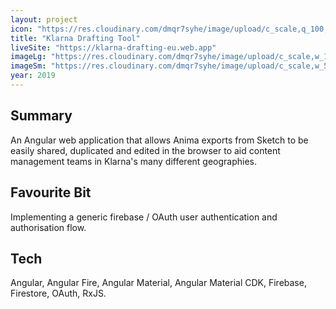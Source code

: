 ```yaml
---
layout: project
icon: "https://res.cloudinary.com/dmqr7syhe/image/upload/c_scale,q_100,w_200/v1576583094/jackhkmatthews.com/icons/klarna-icon_ia9jjy.svg"
title: "Klarna Drafting Tool"
liveSite: "https://klarna-drafting-eu.web.app"
imageLg: "https://res.cloudinary.com/dmqr7syhe/image/upload/c_scale,w_1000/v1576758403/jackhkmatthews.com/images/klarna-drafting-tool_pfrz1u.png"
imageSm: "https://res.cloudinary.com/dmqr7syhe/image/upload/c_scale,w_500/v1576758403/jackhkmatthews.com/images/klarna-drafting-tool_pfrz1u.png"
year: 2019
---
```


## Summary

An Angular web application that allows Anima exports from Sketch to be easily shared, duplicated and edited in the browser to aid content management teams in Klarna's many different geographies.

## Favourite Bit

Implementing a generic firebase / OAuth user authentication and authorisation flow.

## Tech

Angular, Angular Fire, Angular Material, Angular Material CDK, Firebase, Firestore, OAuth, RxJS.
